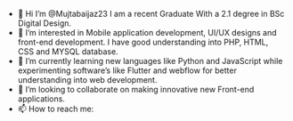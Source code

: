 - 👋 Hi I’m @Mujtabaijaz23 I am a recent Graduate With a 2.1 degree in BSc Digital Design.
- 👀 I’m interested in Mobile application development, UI/UX designs and front-end development. I have good understanding into PHP, HTML, CSS and MYSQL database.
- 🌱 I’m currently learning new languages like Python and JavaScript while experimenting software’s like Flutter and webflow for better understanding into web development.
- 💞️ I’m looking to collaborate on making innovative new Front-end applications.
- 📫 How to reach me:

<!---
Mujtabaijaz23/Mujtabaijaz23 is a ✨ special ✨ repository because its `README.md` (this file) appears on your GitHub profile.
You can click the Preview link to take a look at your changes.
--->
